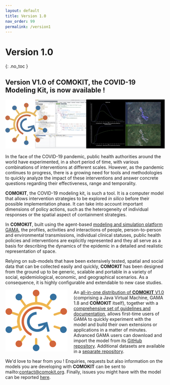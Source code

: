 ```yaml
---
layout: default
title: Version 1.0
nav_order: 99
permalink: /version1
---
```


# Version 1.0
{: .no_toc }

<!--
Short text
{: .fs-6 .fw-300 }
-->

## Version V1.0 of COMOKIT, the COVID-19 Modeling Kit, is now available ! 
<p align="center">
  <img  src="https://github.com/COMOKIT/COMOKIT-Website/blob/master/docs/assets/images/como.jpg?raw=true">
</p>

In the face of the COVID-19 pandemic, public health authorities around the world have experimented, in a short period of time, with various combinations of interventions at different scales. However, as the pandemic continues to progress, there is a growing need for tools and methodologies to quickly analyze the impact of these interventions and answer concrete questions regarding their effectiveness, range and temporality.

**COMOKIT**, the COVID-19 modeling kit, is such a tool. It is a computer model that allows intervention strategies to be explored _in silico_ before their possible implementation phase. It can take into account important dimensions of policy actions, such as the heterogeneity of individual responses or the spatial aspect of containment strategies. 

In **COMOKIT**, built using the agent-based [modeling and simulation platform GAMA](http://gama-platform.org), the profiles, activities and interactions of people, person-to-person and environmental transmissions, individual clinical statuses, public health policies and interventions are explicitly represented and they all serve as a basis for describing the dynamics of the epidemic in a detailed and realistic representation of space. 

Relying on sub-models that have been extensively tested, spatial and social data that can be collected easily and quickly, **COMOKIT** has been designed from the ground up to be generic, scalable and portable in a variety of social, epidemiological, economic, and geographical scenarios. As a consequence, it is highly configurable and extendable to new case studies. 
<p/>
<p/>
 <img align="left" style="margin-right: 20px" src="https://github.com/COMOKIT/COMOKIT-Website/blob/master/docs/assets/images/comokit-logo.png?raw=true">

An [all-in-one distribution of **COMOKIT** V1.0](https://github.com/COMOKIT/COMOKIT-Model/releases/tag/v1.0) (comprising a Java Virtual Machine, GAMA 1.8 and **COMOKIT** itself), together with a [comprehensive set of guidelines and documentation](https://comokit.org/docs/), allows first-time users of GAMA to quickly experiment with the model and build their own extensions or applications in a matter of minutes. Advanced GAMA users can download and import the model from its [GitHub repository](https://github.com/COMOKIT/COMOKIT-Model). Additional datasets are available in a [separate repository](https://github.com/COMOKIT/COMOKIT-Datasets).

We'd love to hear from you ! Enquiries, requests but also information on the models you are developing with **COMOKIT** can be sent to mailto:contact@comokit.org. Finally, issues you might have with the model can be reported [here](https://github.com/COMOKIT/COMOKIT-Model/issues). 
  
